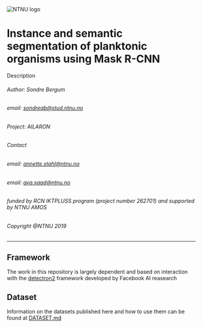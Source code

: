 ![NTNU logo](https://qore.no/res/ntnu-logo-100.png)

# Instance and semantic segmentation of planktonic organisms using Mask R-CNN
Description
###### Author: Sondre Bergum
###### email: sondreab@stud.ntnu.no
###### Project: AILARON
###### Contact
###### email: annette.stahl@ntnu.no
###### email: aya.saad@ntnu.no
###### funded by RCN IKTPLUSS program (project number 262701) and supported by NTNU AMOS
###### Copyright @NTNU 2019
---------------------------------------------------
<!-- -->

## Framework

The work in this repository is largely dependent and based on interaction with the [detectron2](https://github.com/facebookresearch/detectron2) framework developed by Facebook AI reasearch

## Dataset

Information on the datasets published here and how to use them can be found at [DATASET.md](DATASET.md)

